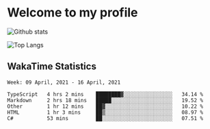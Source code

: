 # Welcome to my profile

![Github stats](https://github-readme-stats.vercel.app/api?username=xinthose&show_icons=true&theme=radical&count_private=true)

![Top Langs](https://github-readme-stats.vercel.app/api/top-langs/?username=xinthose)

## WakaTime Statistics
<!--START_SECTION:waka-->
```text
Week: 09 April, 2021 - 16 April, 2021

TypeScript   4 hrs 2 mins    ████████▓░░░░░░░░░░░░░░░░   34.14 % 
Markdown     2 hrs 18 mins   █████░░░░░░░░░░░░░░░░░░░░   19.52 % 
Other        1 hr 12 mins    ██▓░░░░░░░░░░░░░░░░░░░░░░   10.22 % 
HTML         1 hr 3 mins     ██▒░░░░░░░░░░░░░░░░░░░░░░   08.97 % 
C#           53 mins         ██░░░░░░░░░░░░░░░░░░░░░░░   07.51 % 
```
<!--END_SECTION:waka-->
